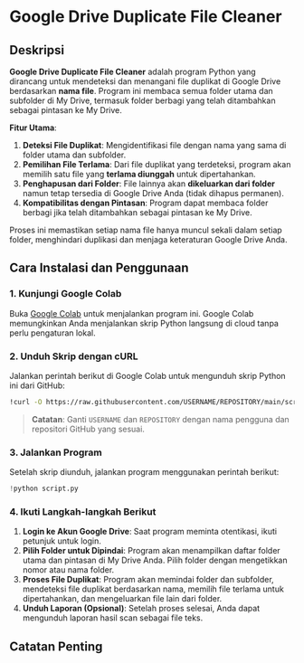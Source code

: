 # Google Drive Duplicate File Cleaner

## Deskripsi

**Google Drive Duplicate File Cleaner** adalah program Python yang dirancang untuk mendeteksi dan menangani file duplikat di Google Drive berdasarkan **nama file**. Program ini membaca semua folder utama dan subfolder di My Drive, termasuk folder berbagi yang telah ditambahkan sebagai pintasan ke My Drive. 

**Fitur Utama**:
1. **Deteksi File Duplikat**: Mengidentifikasi file dengan nama yang sama di folder utama dan subfolder.
2. **Pemilihan File Terlama**: Dari file duplikat yang terdeteksi, program akan memilih satu file yang **terlama diunggah** untuk dipertahankan.
3. **Penghapusan dari Folder**: File lainnya akan **dikeluarkan dari folder** namun tetap tersedia di Google Drive Anda (tidak dihapus permanen).
4. **Kompatibilitas dengan Pintasan**: Program dapat membaca folder berbagi jika telah ditambahkan sebagai pintasan ke My Drive.

Proses ini memastikan setiap nama file hanya muncul sekali dalam setiap folder, menghindari duplikasi dan menjaga keteraturan Google Drive Anda.

## Cara Instalasi dan Penggunaan

### 1. **Kunjungi Google Colab**
Buka [Google Colab](https://colab.research.google.com/) untuk menjalankan program ini. Google Colab memungkinkan Anda menjalankan skrip Python langsung di cloud tanpa perlu pengaturan lokal.

### 2. **Unduh Skrip dengan cURL**
Jalankan perintah berikut di Google Colab untuk mengunduh skrip Python ini dari GitHub:  
```bash
!curl -O https://raw.githubusercontent.com/USERNAME/REPOSITORY/main/script.py
```
> **Catatan**: Ganti `USERNAME` dan `REPOSITORY` dengan nama pengguna dan repositori GitHub yang sesuai.

### 3. **Jalankan Program**
Setelah skrip diunduh, jalankan program menggunakan perintah berikut:  
```python
!python script.py
```

### 4. **Ikuti Langkah-langkah Berikut**
1. **Login ke Akun Google Drive**: Saat program meminta otentikasi, ikuti petunjuk untuk login.
2. **Pilih Folder untuk Dipindai**: Program akan menampilkan daftar folder utama dan pintasan di My Drive Anda. Pilih folder dengan mengetikkan nomor atau nama folder.
3. **Proses File Duplikat**: Program akan memindai folder dan subfolder, mendeteksi file duplikat berdasarkan nama, memilih file terlama untuk dipertahankan, dan mengeluarkan file lain dari folder.
4. **Unduh Laporan (Opsional)**: Setelah proses selesai, Anda dapat mengunduh laporan hasil scan sebagai file teks.

## Catatan Penting
